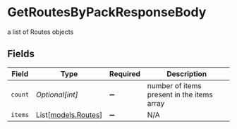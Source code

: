 # GetRoutesByPackResponseBody

a list of Routes objects


## Fields

| Field                                      | Type                                       | Required                                   | Description                                |
| ------------------------------------------ | ------------------------------------------ | ------------------------------------------ | ------------------------------------------ |
| `count`                                    | *Optional[int]*                            | :heavy_minus_sign:                         | number of items present in the items array |
| `items`                                    | List[[models.Routes](../models/routes.md)] | :heavy_minus_sign:                         | N/A                                        |